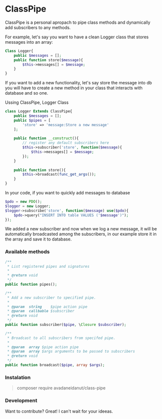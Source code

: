 # ClassPipe

ClassPipe is a personal apropach to pipe class methods and dynamically add subscribers to any methods.

For example, let's say you want to have a clean Logger class that stores messages into an array:
```php
Class Logger{
    public $messages = [];
    public function store($message){
        $this->messages[] = $message;
    }
}
```
If you want to add a new functionality, let's say store the message into db you will have to create a new method in your class that interacts with database and so one.

Ussing ClassPipe, Logger Class
```php
class Logger Extends ClassPipe{
    public $messages = [];
    public $pipes = [
        'store' => 'message:Store a new message'
    ];
    
    public function __construct(){
        // register any default subscribers here
        $this->subscriber('store', function($message){
            $this->messages[] = $message;
        });
    }
    
    public function store(){
        $this->broadcast(func_get_args());
    }
}
```
In your code, if you want to quickly add messages to database
```php
$pdo = new PDO();
$logger = new Logger;
$logger->subscribe('store', function($message) use($pdo){
    $pdo->query("INSERT INTO table VALUES ('$message')");
});
```

We added a new subscriber and now when we log a new message, it will be automatically broadcasted among the subscribers, in our example store it in the array and save it to database.

### Available methods
```php
/**
 * List registered pipes and signatures
 * 
 * @return void
 */
public function pipes();

/**
 * Add a new subscriber to specified pipe.
 *
 * @param  string    $pipe action pipe
 * @param  callbable $subscriber
 * @return void                
 */
public function subscriber($pipe, \Closure $subscriber);

/**
 * Broadcast to all subscribers from specifed pipe.
 *
 * @param  array $pipe action pipe
 * @param  array $args arguments to be passed to subscribers
 * @return void
 */
public function broadcast($pipe, array $args);
```

### Instalation
> composer require avadaneidanut/class-pipe

### Development

Want to contribute? Great! I can't wait for your ideeas.
